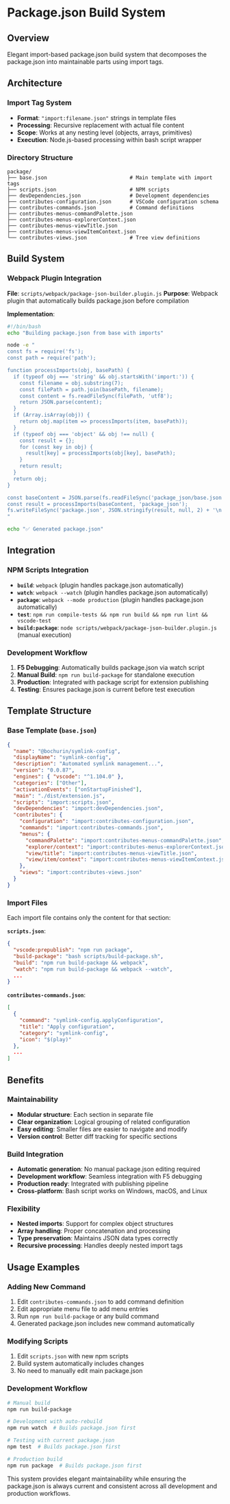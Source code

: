 # Package.json Build System

## Overview

Elegant import-based package.json build system that decomposes the package.json into maintainable parts using import tags.

## Architecture

### Import Tag System
- **Format**: `"import:filename.json"` strings in template files
- **Processing**: Recursive replacement with actual file content
- **Scope**: Works at any nesting level (objects, arrays, primitives)
- **Execution**: Node.js-based processing within bash script wrapper

### Directory Structure
```
package/
├── base.json                           # Main template with import tags
├── scripts.json                        # NPM scripts
├── devDependencies.json                # Development dependencies
├── contributes-configuration.json      # VSCode configuration schema
├── contributes-commands.json           # Command definitions
├── contributes-menus-commandPalette.json
├── contributes-menus-explorerContext.json
├── contributes-menus-viewTitle.json
├── contributes-menus-viewItemContext.json
└── contributes-views.json              # Tree view definitions
```

## Build System

### Webpack Plugin Integration
**File**: `scripts/webpack/package-json-builder.plugin.js`
**Purpose**: Webpack plugin that automatically builds package.json before compilation

**Implementation**:
```bash
#!/bin/bash
echo "Building package.json from base with imports"

node -e "
const fs = require('fs');
const path = require('path');

function processImports(obj, basePath) {
  if (typeof obj === 'string' && obj.startsWith('import:')) {
    const filename = obj.substring(7);
    const filePath = path.join(basePath, filename);
    const content = fs.readFileSync(filePath, 'utf8');
    return JSON.parse(content);
  }
  if (Array.isArray(obj)) {
    return obj.map(item => processImports(item, basePath));
  }
  if (typeof obj === 'object' && obj !== null) {
    const result = {};
    for (const key in obj) {
      result[key] = processImports(obj[key], basePath);
    }
    return result;
  }
  return obj;
}

const baseContent = JSON.parse(fs.readFileSync('package_json/base.json', 'utf8'));
const result = processImports(baseContent, 'package_json');
fs.writeFileSync('package.json', JSON.stringify(result, null, 2) + '\n');
"

echo "✅ Generated package.json"
```

## Integration

### NPM Scripts Integration
- **`build`**: `webpack` (plugin handles package.json automatically)
- **`watch`**: `webpack --watch` (plugin handles package.json automatically)
- **`package`**: `webpack --mode production` (plugin handles package.json automatically)
- **`test`**: `npm run compile-tests && npm run build && npm run lint && vscode-test`
- **`build:package`**: `node scripts/webpack/package-json-builder.plugin.js` (manual execution)

### Development Workflow
1. **F5 Debugging**: Automatically builds package.json via watch script
2. **Manual Build**: `npm run build-package` for standalone execution
3. **Production**: Integrated with package script for extension publishing
4. **Testing**: Ensures package.json is current before test execution

## Template Structure

### Base Template (`base.json`)
```json
{
  "name": "@bochurin/symlink-config",
  "displayName": "symlink-config",
  "description": "Automated symlink management...",
  "version": "0.0.87",
  "engines": { "vscode": "^1.104.0" },
  "categories": ["Other"],
  "activationEvents": ["onStartupFinished"],
  "main": "./dist/extension.js",
  "scripts": "import:scripts.json",
  "devDependencies": "import:devDependencies.json",
  "contributes": {
    "configuration": "import:contributes-configuration.json",
    "commands": "import:contributes-commands.json",
    "menus": {
      "commandPalette": "import:contributes-menus-commandPalette.json",
      "explorer/context": "import:contributes-menus-explorerContext.json",
      "view/title": "import:contributes-menus-viewTitle.json",
      "view/item/context": "import:contributes-menus-viewItemContext.json"
    },
    "views": "import:contributes-views.json"
  }
}
```

### Import Files
Each import file contains only the content for that section:

**`scripts.json`**:
```json
{
  "vscode:prepublish": "npm run package",
  "build-package": "bash scripts/build-package.sh",
  "build": "npm run build-package && webpack",
  "watch": "npm run build-package && webpack --watch",
  ...
}
```

**`contributes-commands.json`**:
```json
[
  {
    "command": "symlink-config.applyConfiguration",
    "title": "Apply configuration",
    "category": "symlink-config",
    "icon": "$(play)"
  },
  ...
]
```

## Benefits

### Maintainability
- **Modular structure**: Each section in separate file
- **Clear organization**: Logical grouping of related configuration
- **Easy editing**: Smaller files are easier to navigate and modify
- **Version control**: Better diff tracking for specific sections

### Build Integration
- **Automatic generation**: No manual package.json editing required
- **Development workflow**: Seamless integration with F5 debugging
- **Production ready**: Integrated with publishing pipeline
- **Cross-platform**: Bash script works on Windows, macOS, and Linux

### Flexibility
- **Nested imports**: Support for complex object structures
- **Array handling**: Proper concatenation and processing
- **Type preservation**: Maintains JSON data types correctly
- **Recursive processing**: Handles deeply nested import tags

## Usage Examples

### Adding New Command
1. Edit `contributes-commands.json` to add command definition
2. Edit appropriate menu file to add menu entries
3. Run `npm run build-package` or any build command
4. Generated package.json includes new command automatically

### Modifying Scripts
1. Edit `scripts.json` with new npm scripts
2. Build system automatically includes changes
3. No need to manually edit main package.json

### Development Workflow
```bash
# Manual build
npm run build-package

# Development with auto-rebuild
npm run watch  # Builds package.json first

# Testing with current package.json
npm test  # Builds package.json first

# Production build
npm run package  # Builds package.json first
```

This system provides elegant maintainability while ensuring the package.json is always current and consistent across all development and production workflows.